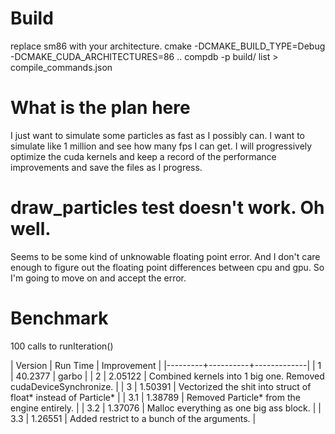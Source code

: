 # Build
replace sm86 with your architecture.
cmake -DCMAKE_BUILD_TYPE=Debug -DCMAKE_CUDA_ARCHITECTURES=86 ..
compdb -p build/ list > compile_commands.json

# What is the plan here
I just want to simulate some particles as fast as I possibly can.
I want to simulate like 1 million and see how many fps I can get.
I will progressively optimize the cuda kernels and keep a record
of the performance improvements and save the files as I progress.

# draw_particles test doesn't work. Oh well.
Seems to be some kind of unknowable floating point error.
And I don't care enough to figure out the floating point differences
between cpu and gpu. So I'm going to move on and accept the error.

# Benchmark
100 calls to runIteration()

| Version | Run Time | Improvement |
|---------+----------+-------------|
| 1       | 40.2377  | garbo |
| 2       | 2.05122  | Combined kernels into 1 big one. Removed cudaDeviceSynchronize. |
| 3       | 1.50391  | Vectorized the shit into struct of float*  instead of Particle* |
| 3.1     | 1.38789  | Removed Particle* from the engine entirely. |
| 3.2     | 1.37076  | Malloc everything as one big ass block. |
| 3.3     | 1.26551  | Added restrict to a bunch of the arguments. |
